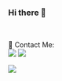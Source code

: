 ### Hi there 👋

<!--
**Mohhamad-Esmaili/Mohhamad-Esmaili** is a ✨ _special_ ✨ repository because its `README.md` (this file) appears on your GitHub profile. --!>
<br>
<p>
  📣 Contact Me: <br/>
  <a href="mailto:contact@daniels-roth-stan.fr?subject=[GitHub]%20🔥%20Prise%20de%20contact&body=Bonjour%20Stan%2C%0A%0AJe%20viens%20vers%20toi%20aujourd%27hui%20apr%C3%A8s%20avoir%20vu%20ton%20profil%20GitHub%20pour%20..."><img src="https://img.shields.io/badge/e‑mail-D14836.svg?style=for-the-badge&logo=GMail&logoColor=white"/></a>
  <a href="https://instagram.com/m.m.dl"><img src="https://img.shields.io/badge/instagram-E4405F.svg?style=for-the-badge&logo=instagram&logoColor=white"/></a>
<!--   <a href="https://twitch.tv/mrstandu33"><img src="https://img.shields.io/badge/twitch-9146FF.svg?style=for-the-badge&logo=twitch&logoColor=white"/></a> -->
  <a href="https://www.linkedin.com/in/mohammad-esmaili/"><img src="https://img.shields.io/badge/linkedin-0077B5.svg?style=for-the-badge&logo=linkedin&logoColor=white"/></a>
<!--   <a href="https://t.me/m_hhmd"><img src="https://img.shields.io/badge/telegram-1DA1F2.svg?style=for-the-badge&logo=telegram&logoColor=white"/></a> -->
</p>

